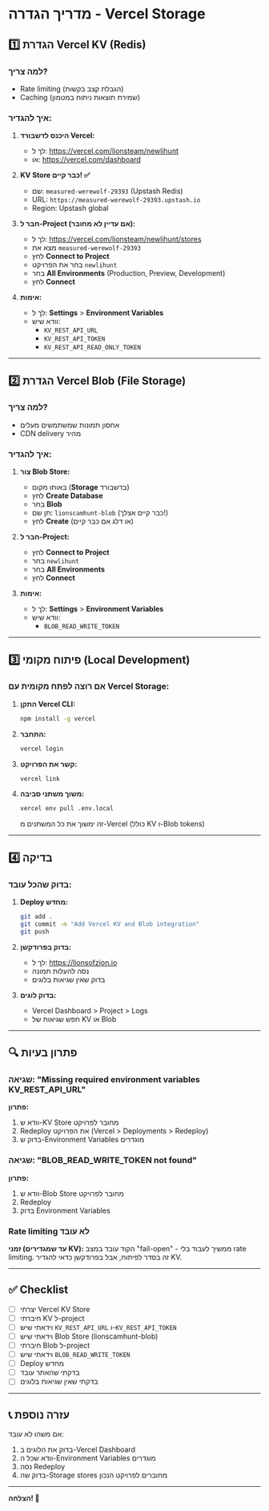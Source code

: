 # מדריך הגדרה - Vercel Storage

## 1️⃣ הגדרת Vercel KV (Redis)

### למה צריך?
- Rate limiting (הגבלת קצב בקשות)
- Caching (שמירת תוצאות ניתוח במטמון)

### איך להגדיר:

1. **היכנס לדשבורד Vercel:**
   - לך ל: https://vercel.com/lionsteam/newlihunt
   - או: https://vercel.com/dashboard

2. **KV Store כבר קיים! ✅**
   - שם: `measured-werewolf-29393` (Upstash Redis)
   - URL: `https://measured-werewolf-29393.upstash.io`
   - Region: Upstash global
   
3. **חבר ל-Project (אם עדיין לא מחובר):**
   - לך ל: https://vercel.com/lionsteam/newlihunt/stores
   - מצא את `measured-werewolf-29393`
   - לחץ **Connect to Project**
   - בחר את הפרויקט `newlihunt`
   - בחר **All Environments** (Production, Preview, Development)
   - לחץ **Connect**

4. **אימות:**
   - לך ל: **Settings** > **Environment Variables**
   - וודא שיש:
     - `KV_REST_API_URL`
     - `KV_REST_API_TOKEN`
     - `KV_REST_API_READ_ONLY_TOKEN`

---

## 2️⃣ הגדרת Vercel Blob (File Storage)

### למה צריך?
- אחסון תמונות שמשתמשים מעלים
- CDN delivery מהיר

### איך להגדיר:

1. **צור Blob Store:**
   - באותו מקום (**Storage** בדשבורד)
   - לחץ **Create Database**
   - בחר **Blob**
   - תן שם: `lionscamhunt-blob` (כבר קיים אצלך!)
   - לחץ **Create** (או דלג אם כבר קיים)

2. **חבר ל-Project:**
   - לחץ **Connect to Project**
   - בחר `newlihunt`
   - בחר **All Environments**
   - לחץ **Connect**

3. **אימות:**
   - לך ל: **Settings** > **Environment Variables**
   - וודא שיש:
     - `BLOB_READ_WRITE_TOKEN`

---

## 3️⃣ פיתוח מקומי (Local Development)

### אם רוצה לפתח מקומית עם Vercel Storage:

1. **התקן Vercel CLI:**
   ```bash
   npm install -g vercel
   ```

2. **התחבר:**
   ```bash
   vercel login
   ```

3. **קשר את הפרויקט:**
   ```bash
   vercel link
   ```

4. **משוך משתני סביבה:**
   ```bash
   vercel env pull .env.local
   ```

   זה ימשוך את כל המשתנים מ-Vercel (כולל KV ו-Blob tokens)

---

## 4️⃣ בדיקה

### בדוק שהכל עובד:

1. **Deploy מחדש:**
   ```bash
   git add .
   git commit -m "Add Vercel KV and Blob integration"
   git push
   ```

2. **בדוק בפרודקשן:**
   - לך ל: https://lionsofzion.io
   - נסה להעלות תמונה
   - בדוק שאין שגיאות בלוגים

3. **בדוק לוגים:**
   - Vercel Dashboard > Project > Logs
   - חפש שגיאות של KV או Blob

---

## 🔍 פתרון בעיות

### שגיאה: "Missing required environment variables KV_REST_API_URL"

**פתרון:**
1. וודא ש-KV Store מחובר לפרויקט
2. Redeploy את הפרויקט (Vercel > Deployments > Redeploy)
3. בדוק ש-Environment Variables מוגדרים

### שגיאה: "BLOB_READ_WRITE_TOKEN not found"

**פתרון:**
1. וודא ש-Blob Store מחובר לפרויקט
2. Redeploy
3. בדוק Environment Variables

### Rate limiting לא עובד

**זמני (עד שמגדירים KV):**
הקוד עובד במצב "fail-open" - ממשיך לעבוד בלי rate limiting.
זה בסדר לפיתוח, אבל בפרודקשן כדאי להגדיר KV.

---

## ✅ Checklist

- [ ] יצרתי Vercel KV Store
- [ ] חיברתי KV ל-project
- [ ] וידאתי שיש `KV_REST_API_URL` ו-`KV_REST_API_TOKEN`
- [ ] וידאתי שיש Blob Store (lionscamhunt-blob)
- [ ] חיברתי Blob ל-project
- [ ] וידאתי שיש `BLOB_READ_WRITE_TOKEN`
- [ ] Deploy מחדש
- [ ] בדקתי שהאתר עובד
- [ ] בדקתי שאין שגיאות בלוגים

---

## 📞 עזרה נוספת

אם משהו לא עובד:
1. בדוק את הלוגים ב-Vercel Dashboard
2. וודא שכל ה-Environment Variables מוגדרים
3. נסה Redeploy
4. בדוק שה-Storage stores מחוברים לפרויקט הנכון

---

**הצלחה! 🚀**
